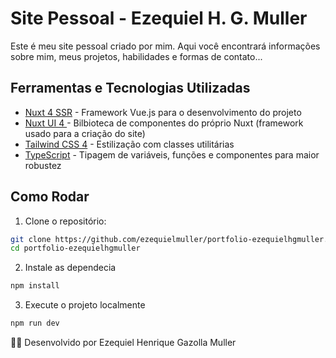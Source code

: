 # Site Pessoal - Ezequiel H. G. Muller

Este é meu site pessoal criado por mim. Aqui você encontrará informações sobre mim, meus projetos, habilidades e formas de contato...

## Ferramentas e Tecnologias Utilizadas

- [Nuxt 4 SSR](https://nuxt.com/) - Framework Vue.js para o desenvolvimento do projeto
- [Nuxt UI 4 ](https://ui.nuxt.com/) - Bilbioteca de componentes do próprio Nuxt (framework usado para a criação do site)
- [Tailwind CSS 4](https://tailwindcss.com/) - Estilização com classes utilitárias
- [TypeScript](https://www.typescriptlang.org/) -  Tipagem de variáveis, funções e componentes para maior robustez

## Como Rodar

1. Clone o repositório:

```bash
git clone https://github.com/ezequielmuller/portfolio-ezequielhgmuller.git
cd portfolio-ezequielhgmuller
```

2. Instale as dependecia
```bash
npm install
```

3. Execute o projeto localmente
```bash
npm run dev
```

🧑‍💻 Desenvolvido por Ezequiel Henrique Gazolla Muller
